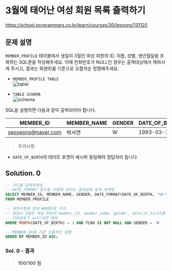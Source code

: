 # 3월에 태어난 여성 회원 목록 출력하기
https://school.programmers.co.kr/learn/courses/30/lessons/131120

## 문제 설명
`MEMBER_PROFILE` 테이블에서 생일이 3월인 여성 회원의 ID, 이름, 성별, 생년월일을 조회하는 SQL문을 작성해주세요. 이때 전화번호가 NULL인 경우는 출력대상에서 제외시켜 주시고, 결과는 회원ID를 기준으로 오름차순 정렬해주세요.

- `MEMBER_PROFILE TABLE`   
  ![table](../../imgs/member_profile.png)   

- `TABLE SCHEMA`   
  ![schema](../../imgs/member_profile_schema.png)

SQL을 실행하면 다음과 같이 출력되어야 합니다.

|MEMBER_ID|MEMBER_NAME|GENDER|DATE_OF_BIRTH|
|---|---|---|---|
|seoyeons@naver.com|박서연|W|1993-03-16|

> 주의사항   
- `DATE_OF_BIRTH`의 데이트 포맷이 예시와 동일해야 정답처리 됩니다.

## Solution. 0
```sql
-- 코드를 입력하세요
-- DATE_FORMAT 함수를 이용해 원하는 결과값에 맞게 포맷팅
SELECT MEMBER_ID, MEMBER_NAME, GENDER, DATE_FORMAT(DATE_OF_BIRTH, '%Y-%m-%d')
FROM MEMBER_PROFILE

-- 제약사항에 맞게 WHERE절 구성
-- 생일이 3월인 여성 회원의 member_id, member_name, gender, date_of_birth를 작성
-- 전화번호가 null이면 제외
WHERE MONTH(DATE_OF_BIRTH) = 3 AND TLNO IS NOT NULL AND GENDER = 'W'

-- MEMBER_ID를 기준 오름차순 정렬
ORDER BY MEMBER_ID ASC;
```

### Sol. 0 - 결과
> **100/100 점** 
